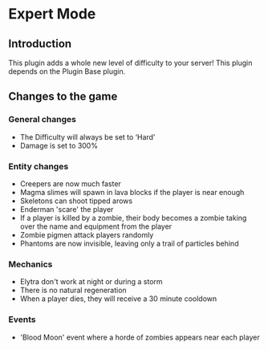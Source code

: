 # Expert Mode

## Introduction

This plugin adds a whole new level of difficulty to your server!
This plugin depends on the Plugin Base plugin.

## Changes to the game

### General changes

- The Difficulty will always be set to ‘Hard’
- Damage is set to 300%

### Entity changes

- Creepers are now much faster
- Magma slimes will spawn in lava blocks if the player is near enough
- Skeletons can shoot tipped arows
- Enderman 'scare' the player
- If a player is killed by a zombie, their body becomes a zombie taking over the name and equipment from the player
- Zombie pigmen attack players randomly
- Phantoms are now invisible, leaving only a trail of particles behind

### Mechanics

- Elytra don't work at night or during a storm
- There is no natural regeneration
- When a player dies, they will receive a 30 minute cooldown

### Events

- 'Blood Moon' event where a horde of zombies appears near each player
